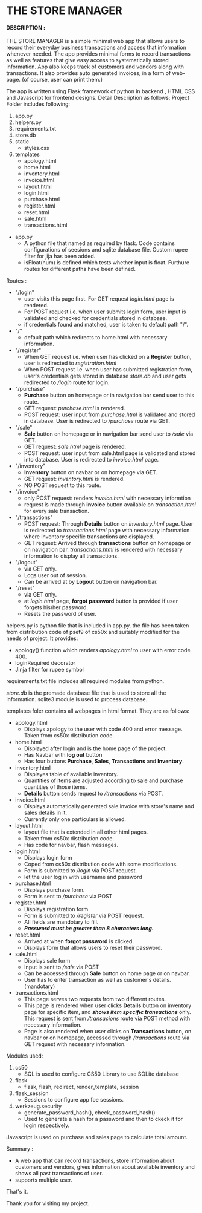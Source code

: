 # THE STORE MANAGER

#### DESCRIPTION : 

THE STORE MANAGER is a simple minimal web app that allows users to record their everyday business transactions and access that information whenever needed.  The app provides minimal forms to record transactions as well as features that give easy access to systematically stored information. App also keeps track of customers and vendors along with transactions. It also provides auto generated invoices, in a form of web-page. (of course, user can print them.) 

The app is written using Flask framework of python in backend , HTML CSS and Javascript for frontend designs.
Detail Description as follows: 
Project Folder includes following:
1.	app.py 
2.	helpers.py
3.	requirements.txt
4.	store.db
5.	static
	- styles.css
6.	templates
	- apology.html
	- home.html
	- inventory.html
	- invoice.html
	- layout.html
	- login.html
	- purchase.html
	- register.html
	- reset.html
	- sale.html
	- transactions.html

- app.py
  - A python file that named as required by flask. Code contains configurations of seesions and sqlite database file. Custom rupee filter for jija has been added.
  - isFloat(num) is defined which tests whether input is float. Furthure routes for different paths have been defined.

Routes :
- "/login"
    - user visits this page first. For GET request *login.html* page is rendered. 
    - For POST request i.e. when user submits login form, user input is validated and checked for      credentials stored in database. 
    - if credentials found and matched, user is taken to default path "/".
- "/"
    - default path which redirects to home.html with necessary information.
- "/register"
    - When GET request i.e. when user has clicked on a **Register** button, user is redirected to *registration.html*
    - When POST request i.e. when user has submitted registration form, user's credentials gets stored in database *store.db* and user gets redirected to */login* route for login.
- "/purchase"
    - **Purchase** button on homepage or in navigation bar send user to this route.
    - GET request: *purchase.html* is rendered.
    - POST request: user input from *purchase.html* is validated and stored in database. User is redirected to */purchase* route via GET.
- "/sale"
    - **Sale** button on homepage or in navigation bar send user to */sale* via GET.
    - GET request: *sale.html* page is rendered.
    - POST request: user input from sale.html page is validated and stored into database. User is redirected to *invoice.html* page.
- "/inventory"
    - **Inventory** button on navbar or on homepage via GET. 
    - GET request: *inventory.html* is rendered.
    - NO POST request to this route.
- "/invoice"
    - only POST request: renders *invoice.html* with necessary informtion
    - request is made through **invoice** button available on *transaction.html* for every sale transaction.
- "/transactions"
    - POST request: Through **Details** button on *inventory.html* page. User is redirected to *transactions.html* page with necessary information where inventory specific transactions are displayed.
    - GET request: Arrived through **transactions** button on homepage or on navigation bar. *transactions.html* is rendered with necessary information to display all transactions.
- "/logout"
    - via GET only. 
    - Logs user out of session.
    - Can be arrived at by **Logout** button on navigation bar.
- "/reset"
    - via GET only. 
    - at *login.html* page, **forgot password** button is provided if user forgets his/her password.
    - Resets the password of user.

helpers.py is python file that is included in app.py. the file has been taken from distribution code of pset9 of cs50x and suitably modified for the needs of project.
It provides:
- apology() function which renders *apology.html* to user with error code 400.
- loginRequired decorator
- Jinja filter for rupee symbol

requirements.txt file includes all required modules from python.

*store.db* is the premade database file that is used to store all the information. sqlite3 module is used to process database.

templates foler contains all webpages in html format. They are as follows:
- apology.html
  - Displays apology to the user with code 400 and error message. Taken from cs50x distribution code.
- home.html
  - Displayed after login and is the home page of the project. 
  - Has Navbar with **log out** button 
  - Has four buttons **Purchase**, **Sales**, **Transactions** and **Inventory**.
- inventory.html
  - Displayes table of available inventory.
  - Quantities of items are adjusted according to sale and purchase quantities of those items.
  - **Details** button sends request to */transactions* via POST.
- invoice.html
  - Displays automatically generated sale invoice with store's name and sales details in it.
  - Currently only one particulars is allowed.
- layout.html
  - layout file that is extended in all other html pages.
  - Taken from cs50x distribution code.
  - Has code for navbar, flash messages.
- login.html
  - Displays login form
  - Coped from cs50x distribution code with some modifications.
  - Form is submitted to */login* via POST request.
  - let the user log in with username and password
- purchase.html
  - Displays purchase form. 
  - Form is sent to */purchase* via POST
- register.html
  - Displays registration form.
  - Form is submitted to */register* via POST request.
  - All fields are mandotary to fill. 
  - ***Password must be greater than 8 characters long.***
- reset.html
  - Arrived at when **forgot password** is clicked.
  - Displays form that allows users to reset their password.
- sale.html
  - Displays sale form
  - Input is sent to */sale* via POST
  - Can be accessed through **Sale** button on home page or on navbar.
  - User has to enter transaction as well as customer's details. (mandotary)
- transactions.html
  - This page serves two requests from two different routes.
  - This page is rendered when user clicks **Details** button on inventory page for specific item, and ***shows item specific transactions*** only. This request is sent from */transacions* route via POST method with necessary information. 
  - Page is also rendered when user clicks on **Transactions** button, on navbar or on homepage, accessed through */transactions* route via GET request with necessary information.

Modules used:
1. cs50
   - SQL is used to configure CS50 Library to use
   SQLite database
2. flask
   - flask, flash, redirect, render_template, session 
3. flask_session
   - Sessions to configure app foe sessions.
4. werkzeug.security
   - generate_password_hash(), check_password_hash()
   - Used to generate a hash for a password and then to ckeck it for login respectively.

Javascript is used on purchase and sales page to calculate total amount.

Summary :
- A web app that can record transactions, store information about customers and vendors, gives information about available inventory and shows all past transactions of user.
- supports multiple user.

That's it.

Thank you for visiting my project.








